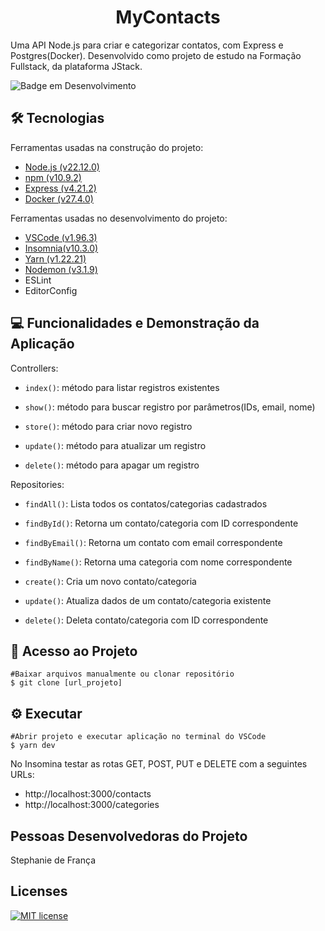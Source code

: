 <h1 align="center">MyContacts</h1>

Uma API Node.js para criar e categorizar contatos, com Express e Postgres(Docker). Desenvolvido como projeto de estudo na Formação Fullstack, da plataforma JStack.

![Badge em Desenvolvimento](http://img.shields.io/static/v1?label=STATUS&message=CONCLUÍDO&color=GREEN&style=for-the-badge)

## :hammer_and_wrench: Tecnologias
Ferramentas usadas na construção do projeto:
- [Node.js (v22.12.0)](<https://nodejs.org/en/>)
- [npm (v10.9.2)](https://www.npmjs.com/)
- [Express (v4.21.2)](https://expressjs.com/)
- [Docker (v27.4.0)](https://www.docker.com/)

Ferramentas usadas no desenvolvimento do projeto:
- [VSCode (v1.96.3)](https://code.visualstudio.com/)
- [Insomnia(v10.3.0)](https://insomnia.rest/)
- [Yarn (v1.22.21)](https://classic.yarnpkg.com/lang/en/)
- [Nodemon (v3.1.9)](https://www.npmjs.com/package/nodemon)
- ESLint
- EditorConfig

## :computer: Funcionalidades e Demonstração da Aplicação

Controllers:

- `index()`: método para listar registros existentes

- `show()`: método para buscar registro por parâmetros(IDs, email, nome)

- `store()`: método para criar novo registro

- `update()`: método para atualizar um registro

- `delete()`: método para apagar um registro

Repositories:

- `findAll()`: Lista todos os contatos/categorias cadastrados

- `findById()`: Retorna um contato/categoria com ID correspondente

- `findByEmail()`: Retorna um contato com email correspondente

- `findByName()`: Retorna uma categoria com nome correspondente

- `create()`: Cria um novo contato/categoria

- `update()`: Atualiza dados de um contato/categoria existente

- `delete()`: Deleta contato/categoria com ID correspondente

## :open_file_folder: Acesso ao Projeto
```
#Baixar arquivos manualmente ou clonar repositório
$ git clone [url_projeto]
```

## :gear: Executar
```
#Abrir projeto e executar aplicação no terminal do VSCode
$ yarn dev
```

No Insomina testar as rotas GET, POST, PUT e DELETE com a seguintes URLs:
- http://localhost:3000/contacts
- http://localhost:3000/categories

## Pessoas Desenvolvedoras do Projeto

Stephanie de França

## Licenses
[![MIT license](https://img.shields.io/badge/License-MIT-blue.svg)](https://lbesson.mit-license.org/)

